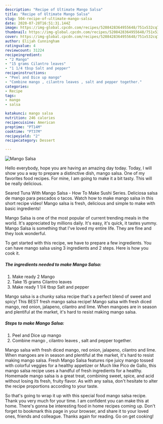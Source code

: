 ```yaml
---
description: "Recipe of Ultimate Mango Salsa"
title: "Recipe of Ultimate Mango Salsa"
slug: 504-recipe-of-ultimate-mango-salsa
date: 2020-07-28T16:51:31.144Z
image: https://img-global.cpcdn.com/recipes/5208428364955648/751x532cq70/mango-salsa-recipe-main-photo.jpg
thumbnail: https://img-global.cpcdn.com/recipes/5208428364955648/751x532cq70/mango-salsa-recipe-main-photo.jpg
cover: https://img-global.cpcdn.com/recipes/5208428364955648/751x532cq70/mango-salsa-recipe-main-photo.jpg
author: Elijah Cunningham
ratingvalue: 4
reviewcount: 31224
recipeingredient:
- "2 Mango"
- "15 grams Cilantro leaves"
- "1 1/4 tbsp Salt and pepper"
recipeinstructions:
- "Peel and Dice up mango"
- "Combine mango , cilantro leaves , salt and pepper together."
categories:
- Recipe
tags:
- mango
- salsa

katakunci: mango salsa 
nutrition: 246 calories
recipecuisine: American
preptime: "PT14M"
cooktime: "PT37M"
recipeyield: "2"
recipecategory: Dessert

---
```



![Mango Salsa](https://img-global.cpcdn.com/recipes/5208428364955648/751x532cq70/mango-salsa-recipe-main-photo.jpg)

Hello everybody, hope you are having an amazing day today. Today, I will show you a way to prepare a distinctive dish, mango salsa. One of my favorites food recipes. For mine, I am going to make it a bit tasty. This will be really delicious.

Seared Tuna With Mango Salsa - How To Make Sushi Series. Deliciosa salsa de mango para pescados o tacos. Watch how to make mango salsa in this short recipe video! Mango salsa is fresh, delicious and simple to make with basic ingredients!

Mango Salsa is one of the most popular of current trending meals in the world. It's appreciated by millions daily. It's easy, it's quick, it tastes yummy. Mango Salsa is something that I've loved my entire life. They are fine and they look wonderful.


To get started with this recipe, we have to prepare a few ingredients. You can have mango salsa using 3 ingredients and 2 steps. Here is how you cook it.

<!--inarticleads1-->

##### The ingredients needed to make Mango Salsa:

1. Make ready 2 Mango
1. Take 15 grams Cilantro leaves
1. Make ready 1 1/4 tbsp Salt and pepper


Mango salsa is a chunky salsa recipe that&#39;s a perfect blend of sweet and spicy! This BEST fresh mango salsa recipe! Mango salsa with fresh diced mango, red onion, jalapeno, cilantro and lime. When mangoes are in season and plentiful at the market, it&#39;s hard to resist making mango salsa. 

<!--inarticleads2-->

##### Steps to make Mango Salsa:

1. Peel and Dice up mango
1. Combine mango , cilantro leaves , salt and pepper together.


Mango salsa with fresh diced mango, red onion, jalapeno, cilantro and lime. When mangoes are in season and plentiful at the market, it&#39;s hard to resist making mango salsa. Fresh Mango Salsa features ripe juicy mango tossed with colorful veggies for a healthy appetizer or Much like Pico de Gallo, this mango salsa recipe uses a handful of fresh ingredients for a healthy. Homemade mango salsa is a great treat, combining sweet, spice, and acid without losing its fresh, fruity flavor. As with any salsa, don&#39;t hesitate to alter the recipe proportions according to your taste. 

So that's going to wrap it up with this special food mango salsa recipe. Thank you very much for your time. I am confident you can make this at home. There's gonna be interesting food in home recipes coming up. Don't forget to bookmark this page in your browser, and share it to your loved ones, friends and colleague. Thanks again for reading. Go on get cooking!
